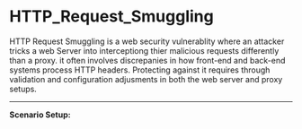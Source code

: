 # HTTP_Request_Smuggling

HTTP Request Smuggling is a web security vulnerablity where an attacker tricks a web Server into interceptiong thier malicious requests differently than a proxy.
it often involves discrepanies in how front-end and back-end systems process HTTP headers. Protecting against it requires through validation and configuration 
adjusments in both the web server and proxy setups.


---

**Scenario Setup:**




